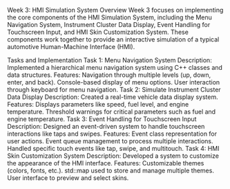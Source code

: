 Week 3: HMI Simulation System
Overview
Week 3 focuses on implementing the core components of the HMI Simulation System, including the Menu Navigation System, Instrument Cluster Data Display, Event Handling for Touchscreen Input, and HMI Skin Customization System. These components work together to provide an interactive simulation of a typical automotive Human-Machine Interface (HMI).

Tasks and Implementation
Task 1: Menu Navigation System
Description: Implemented a hierarchical menu navigation system using C++ classes and data structures.
Features:
Navigation through multiple levels (up, down, enter, and back).
Console-based display of menu options.
User interaction through keyboard for menu navigation.
Task 2: Simulate Instrument Cluster Data Display
Description: Created a real-time vehicle data display system.
Features:
Displays parameters like speed, fuel level, and engine temperature.
Threshold warnings for critical parameters such as fuel and engine temperature.
Task 3: Event Handling for Touchscreen Input
Description: Designed an event-driven system to handle touchscreen interactions like taps and swipes.
Features:
Event class representation for user actions.
Event queue management to process multiple interactions.
Handled specific touch events like tap, swipe, and multitouch.
Task 4: HMI Skin Customization System
Description: Developed a system to customize the appearance of the HMI interface.
Features:
Customizable themes (colors, fonts, etc.).
std::map used to store and manage multiple themes.
User interface to preview and select skins.